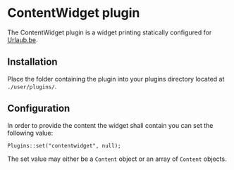 # ContentWidget plugin
The ContentWidget plugin is a widget printing statically configured for [Urlaub.be](https://github.com/urlaube/urlaube).

## Installation
Place the folder containing the plugin into your plugins directory located at `./user/plugins/`.

## Configuration
In order to provide the content the widget shall contain you can set the following value:
```
Plugins::set("contentwidget", null);
```

The set value may either be a `Content` object or an array of `Content` objects.

